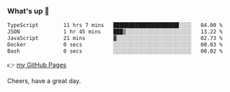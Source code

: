 ### What's up 👋

<!--START_SECTION:waka-->

```txt
TypeScript        11 hrs 7 mins   █████████████████████░░░░   84.00 %
JSON              1 hr 45 mins    ███▒░░░░░░░░░░░░░░░░░░░░░   13.22 %
JavaScript        21 mins         ▓░░░░░░░░░░░░░░░░░░░░░░░░   02.73 %
Docker            0 secs          ░░░░░░░░░░░░░░░░░░░░░░░░░   00.03 %
Bash              0 secs          ░░░░░░░░░░░░░░░░░░░░░░░░░   00.02 %
```

<!--END_SECTION:waka-->

👉 [my GitHub Pages](https://ykzhukian.github.io)

Cheers, have a great day.

